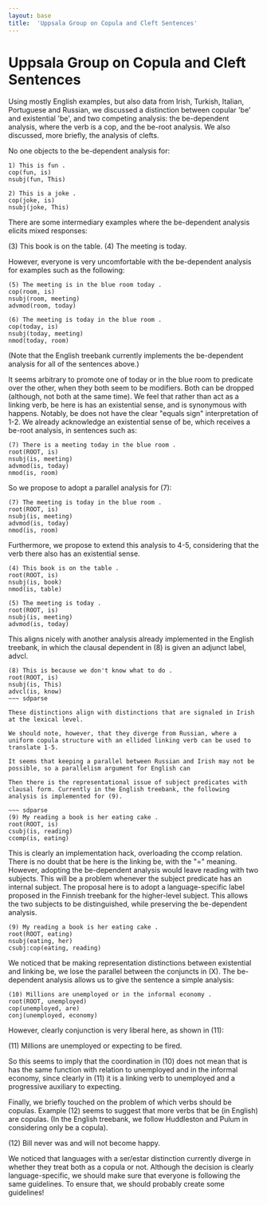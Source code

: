 ```yaml
---
layout: base
title:  'Uppsala Group on Copula and Cleft Sentences'
---
```


# Uppsala Group on Copula and Cleft Sentences

Using mostly English examples, but also data from Irish, Turkish, Italian, Portuguese and Russian, we discussed a distinction between copular 'be' and existential 'be', and two competing analysis: the be-dependent analysis, where the verb is a cop, and the be-root analysis. We also discussed, more briefly, the analysis of clefts.

No one objects to the be-dependent analysis for:

~~~ sdparse
1) This is fun .
cop(fun, is)
nsubj(fun, This)
~~~ 

~~~ sdparse
2) This is a joke .
cop(joke, is)
nsubj(joke, This)
~~~ 

There are some intermediary examples where the be-dependent analysis elicits mixed responses:

(3) This book is on the table.
(4) The meeting is today.

However, everyone is very uncomfortable with the be-dependent analysis for examples such as the following:

~~~ sdparse
(5) The meeting is in the blue room today .
cop(room, is)
nsubj(room, meeting)
advmod(room, today)
~~~ 

~~~ sdparse
(6) The meeting is today in the blue room .
cop(today, is)
nsubj(today, meeting)
nmod(today, room)
~~~ 


(Note that the English treebank currently implements the be-dependent analysis for all of the sentences above.)

It seems arbitrary to promote one of today or in the blue room to predicate over the other, when they both seem to be modifiers. Both can be dropped (although, not both at the same time). We feel that rather than act as a linking verb, be here is has an existential sense, and is synonymous with happens. Notably, be does not have the clear "equals sign" interpretation of 1-2. We already acknowledge an existential sense of be, which receives a be-root analysis, in sentences such as:

~~~ sdparse
(7) There is a meeting today in the blue room .
root(ROOT, is)
nsubj(is, meeting)
advmod(is, today)
nmod(is, room)
~~~ 

So we propose to adopt a parallel analysis for (7):

~~~ sdparse
(7) The meeting is today in the blue room .
root(ROOT, is)
nsubj(is, meeting)
advmod(is, today)
nmod(is, room)
~~~ 

Furthermore, we propose to extend this analysis to 4-5, considering that the verb there also has an existential sense.

~~~ sdparse
(4) This book is on the table .
root(ROOT, is)
nsubj(is, book)
nmod(is, table)
~~~

~~~ sdparse
(5) The meeting is today .
root(ROOT, is)
nsubj(is, meeting)
advmod(is, today)
~~~

This aligns nicely with another analysis already implemented in the English treebank, in which the clausal dependent in (8) is given an adjunct label, advcl.

~~~ sdparse
(8) This is because we don't know what to do .
root(ROOT, is)
nsubj(is, This)
advcl(is, know)
~~~ sdparse

These distinctions align with distinctions that are signaled in Irish at the lexical level.

We should note, however, that they diverge from Russian, where a uniform copula structure with an ellided linking verb can be used to translate 1-5.

It seems that keeping a parallel between Russian and Irish may not be possible, so a parallelism argument for English can 

Then there is the representational issue of subject predicates with clausal form. Currently in the English treebank, the following analysis is implemented for (9).

~~~ sdparse
(9) My reading a book is her eating cake .
root(ROOT, is)
csubj(is, reading)
ccomp(is, eating)
~~~

This is clearly an implementation hack, overloading the ccomp relation. There is no doubt that be here is the linking be, with the "=" meaning. However, adopting the be-dependent analysis would leave reading with two subjects. This will be a problem whenever the subject predicate has an internal subject. The proposal here is to adopt a language-specific label proposed in the Finnish treebank for the higher-level subject. This allows the two subjects to be distinguished, while preserving the be-dependent analysis.

~~~ sdparse
(9) My reading a book is her eating cake .
root(ROOT, eating)
nsubj(eating, her)
csubj:cop(eating, reading)
~~~

We noticed that be making representation distinctions between existential and linking be, we lose the parallel between the conjuncts in (X). The be-dependent analysis allows us to give the sentence a simple analysis:

~~~ sdparse
(10) Millions are unemployed or in the informal economy .
root(ROOT, unemployed)
cop(unemployed, are)
conj(unemployed, economy)
~~~

However, clearly conjunction is very liberal here, as shown in (11):

(11) Millions are unemployed or expecting to be fired.

So this seems to imply that the coordination in (10) does not mean that is has the same function with relation to unemployed and in the informal economy, since clearly in (11) it is a linking verb to unemployed and a progressive auxiliary to expecting.

Finally, we briefly touched on the problem of which verbs should be copulas. Example (12) seems to suggest that more verbs that be (in English) are copulas. (In the English treebank, we follow Huddleston and Pulum in considering only be a copula).

(12) Bill never was and will not become happy.

We noticed that languages with a ser/estar distinction currently diverge in whether they treat both as a copula or not. Although the decision is clearly language-specific, we should make sure that everyone is following the same guidelines. To ensure that, we should probably create some guidelines!
